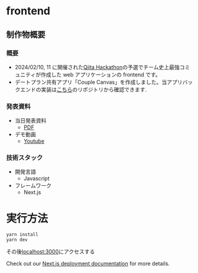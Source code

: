# frontend

## 制作物概要

### 概要

- 2024/02/10, 11 に開催された[Qiita Hackathon](https://qiita.com/official-campaigns/hackathon/2024-first)の予選でチーム史上最強コミュニティが作成した web アプリケーションの frontend です。
- デートプラン共有アプリ「Couple Canvas」を作成しました。当アプリバックエンドの実装は[こちら](https://github.com/strongest-community/web_public)のリポジトリから確認できます.

### 発表資料

- 当日発表資料
  - [PDF](https://drive.google.com/file/d/1YkphcnxUufjyx4-JaE6nSClMftS8uctG/view?usp=sharing) 
- デモ動画
  - [Youtube](https://www.youtube.com/watch?v=1wJBQkTx-Pk)

### 技術スタック

- 開発言語
  - Javascript
- フレームワーク
  - Next.js


# 実行方法
```
yarn install
yarn dev
```
その後[localhost:3000](http://localhost:3000)にアクセスする


Check out our [Next.js deployment documentation](https://nextjs.org/docs/deployment) for more details.
